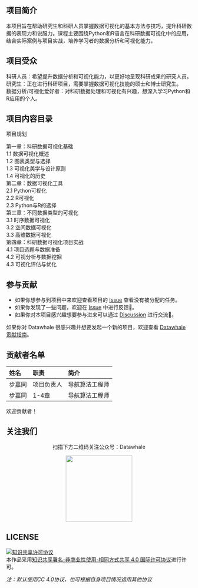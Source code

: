 ## 项目简介 
本项目旨在帮助研究生和科研人员掌握数据可视化的基本方法与技巧，提升科研数据的表现力和说服力。课程主要围绕Python和R语言在科研数据可视化中的应用，结合实际案例与项目实战，培养学习者的数据分析和可视化能力。

## 项目受众 


科研人员：希望提升数据分析和可视化能力，以更好地呈现科研成果的研究人员。  
研究生：正在进行科研项目，需要掌握数据可视化技能的硕士和博士研究生。  
数据分析/可视化爱好者：对科研数据处理和可视化有兴趣，想深入学习Python和R应用的个人。

## 项目内容目录

项目规划 


第一章：科研数据可视化基础  
1.1 数据可视化概述  
1.2 图表类型与选择  
1.3 可视化美学与设计原则  
1.4 可视化的历史  
第二章：数据可视化工具  
2.1 Python可视化  
2.2 R可视化  
2.3 Python与R的选择  
第三章：不同数据类型的可视化   
3.1 时序数据可视化  
3.2 空间数据可视化  
3.3 高维数据可视化  
第四章：科研数据可视化项目实战  
4.1 项目选题与数据准备  
4.2 可视分析与数据挖掘    
4.3 可视化评估与优化  



## 参与贡献

- 如果你想参与到项目中来欢迎查看项目的 [Issue](https://github.com/JiatongBu/viz-mastery/issues) 查看没有被分配的任务。
- 如果你发现了一些问题，欢迎在 [Issue](https://github.com/JiatongBu/viz-mastery/issues) 中进行反馈🐛。
- 如果你对本项目感兴趣想要参与进来可以通过 [Discussion](https://github.com/JiatongBu/viz-mastery/discussions) 进行交流💬。

如果你对 Datawhale 很感兴趣并想要发起一个新的项目，欢迎查看 [Datawhale 贡献指南](https://github.com/datawhalechina/DOPMC#%E4%B8%BA-datawhale-%E5%81%9A%E5%87%BA%E8%B4%A1%E7%8C%AE)。

## 贡献者名单

| 姓名 | 职责 | 简介 |
| :----| :---- | :---- |
| 步嘉同 | 项目负责人 | 导航算法工程师 |
| 步嘉同 | 1-4章 | 导航算法工程师 |

欢迎贡献者！


## 关注我们

<div align=center>
<p>扫描下方二维码关注公众号：Datawhale</p>
<img src="https://raw.githubusercontent.com/datawhalechina/pumpkin-book/master/res/qrcode.jpeg" width = "180" height = "180">
</div>

## LICENSE

<a rel="license" href="http://creativecommons.org/licenses/by-nc-sa/4.0/"><img alt="知识共享许可协议" style="border-width:0" src="https://img.shields.io/badge/license-CC%20BY--NC--SA%204.0-lightgrey" /></a><br />本作品采用<a rel="license" href="http://creativecommons.org/licenses/by-nc-sa/4.0/">知识共享署名-非商业性使用-相同方式共享 4.0 国际许可协议</a>进行许可。

*注：默认使用CC 4.0协议，也可根据自身项目情况选用其他协议*
